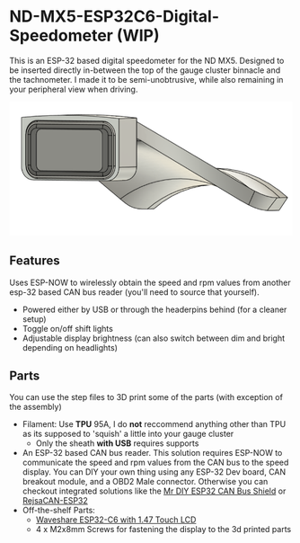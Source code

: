 # ND-MX5-ESP32C6-Digital-Speedometer (WIP)
This is an ESP-32 based digital speedometer for the ND MX5. Designed to be inserted directly in-between the top of the gauge cluster binnacle and the tachnometer. I made it to be semi-unobtrusive, while also remaining in your peripheral view when driving. 

![Display Assembly](/assembly.png "Assembly")

## Features
Uses ESP-NOW to wirelessly obtain the speed and rpm values from another esp-32 based CAN bus reader (you'll need to source that yourself).
* Powered either by USB or through the headerpins behind (for a cleaner setup)
* Toggle on/off shift lights
* Adjustable display brightness (can also switch between dim and bright depending on headlights)

## Parts
You can use the step files to 3D print some of the parts (with exception of the assembly)
* Filament: Use **TPU** 95A, I do **not** reccommend anything other than TPU as its supposed to 'squish' a little into your gauge cluster
  - Only the sheath **with USB** requires supports
* An ESP-32 based CAN bus reader. This solution requires ESP-NOW to communicate the speed and rpm values from the CAN bus to the speed display. You can DIY your own thing using any ESP-32 Dev board, CAN breakout module, and a OBD2 Male connector. Otherwise you can checkout integrated solutions like the [Mr DIY ESP32 CAN Bus Shield](https://store.mrdiy.ca/p/esp32-can-bus-shield/ "Mr DIY ESP32 CAN Bus Shield") or [RejsaCAN-ESP32](https://github.com/MagnusThome/RejsaCAN-ESP32 "RejsaCAN-ESP32")
* Off-the-shelf Parts:
  - [Waveshare ESP32-C6 with 1.47 Touch LCD](https://www.waveshare.com/wiki/ESP32-C6-Touch-LCD-1.47#Dimensions "Waveshare ESP32-C6 with 1.47 Touch LCD")
  - 4 x M2x8mm Screws for fastening the display to the 3d printed parts



